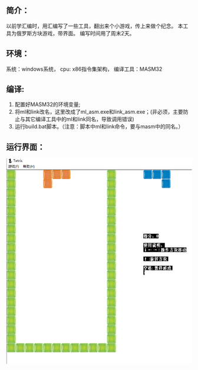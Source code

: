## 简介：

以前学汇编时，用汇编写了一些工具，翻出来个小游戏，传上来做个纪念。
本工具为俄罗斯方块游戏，带界面。 编写时间用了周末2天。

## 环境：

系统：windows系统，
cpu:  x86指令集架构，
编译工具：MASM32

## 编译:

1. 配置好MASM32的环境变量;
2. 将ml和link改名，这里改成了ml_asm.exe和link_asm.exe；(非必须，主要防止与其它编译工具中的ml和link同名，导致调用错误)
3. 运行build.bat脚本。（注意：脚本中ml和link命令，要与masm中的同名。）

## 运行界面：

![ui](ui.png)
